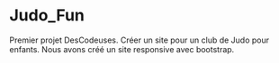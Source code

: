 # Judo_Fun
Premier projet DesCodeuses. Créer un site pour un club de Judo pour enfants. 
Nous avons créé un site responsive avec bootstrap.
